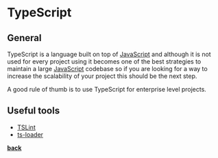 # TypeScript

## General

TypeScript is a language built on top of [JavaScript](../frontend/javascript/javascript.md) and although it is not used for every project using it becomes one of the best strategies to maintain a large [JavaScript](../frontend/javascript/javascript.md) codebase so if you are looking for a way to increase the scalability of your project this should be the next step.

A good rule of thumb is to use TypeScript for enterprise level projects.

## Useful tools

* [TSLint](https://palantir.github.io/tslint/)
* [ts-loader](https://webpack.js.org/guides/typescript/)

**[back](../README.md)**